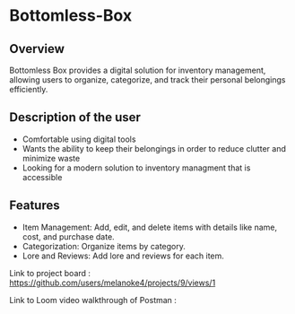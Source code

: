 # Bottomless-Box

## Overview
Bottomless Box provides a digital solution for inventory management, allowing users to organize, categorize, and track their personal belongings efficiently.

## Description of the user
- Comfortable using digital tools 
- Wants the ability to keep their belongings in order to reduce clutter and minimize waste
- Looking for a modern solution to inventory managment that is accessible

## Features
- Item Management: Add, edit, and delete items with details like name, cost, and purchase date.
- Categorization: Organize items by category.
- Lore and Reviews: Add lore and reviews for each item.

Link to project board : https://github.com/users/melanoke4/projects/9/views/1

Link to Loom video walkthrough of Postman :
